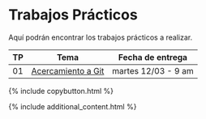 # Trabajos Prácticos

Aquí podrán encontrar los trabajos prácticos a realizar.

| TP | Tema                           | Fecha de entrega    |
|----|--------------------------------|---------------------|
| 01 | [Acercamiento a Git](./tp1.md) | martes 12/03 - 9 am |


{% include copybutton.html %}

{% include additional_content.html %}
